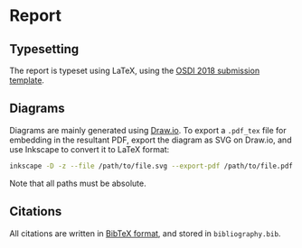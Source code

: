 # Report

## Typesetting

The report is typeset using LaTeX, using the
[OSDI 2018 submission template](https://www.usenix.org/conference/osdi18/requirements-authors).

## Diagrams

Diagrams are mainly generated using [Draw.io](https://draw.io). To export a `.pdf_tex` file for
embedding in the resultant PDF, export the diagram as SVG on Draw.io, and use Inkscape to convert it
to LaTeX format:

```sh
inkscape -D -z --file /path/to/file.svg --export-pdf /path/to/file.pdf --export-latex
```

Note that all paths must be absolute.

## Citations

All citations are written in [BibTeX format](http://www.bibtex.org/Format/), and stored in
`bibliography.bib`.
